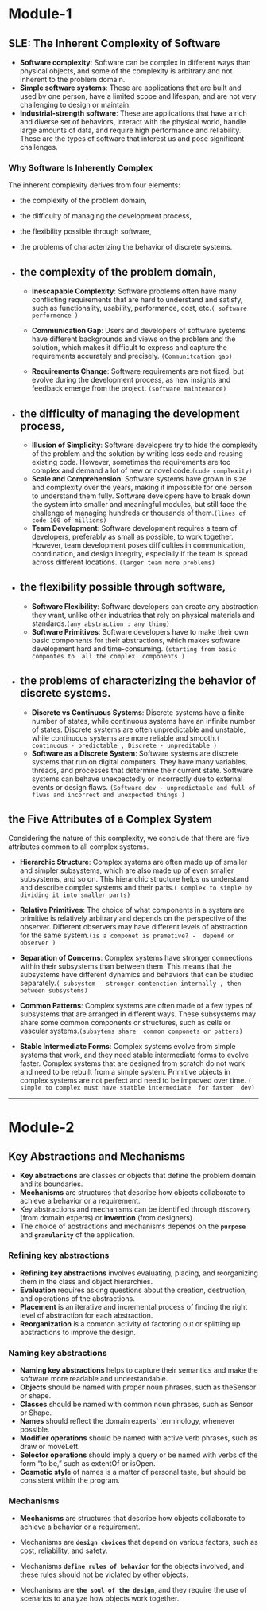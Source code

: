 # Module-1

## SLE: The Inherent Complexity of Software

- **Software complexity**: Software can be complex in different ways than physical objects, and some of the complexity is arbitrary and not inherent to the problem domain.
- **Simple software systems**: These are applications that are built and used by one person, have a limited scope and lifespan, and are not very challenging to design or maintain.
- **Industrial-strength software**: These are applications that have a rich and diverse set of behaviors, interact with the physical world, handle large amounts of data, and require high performance and reliability. These are the types of software that interest us and pose significant challenges.

### Why Software Is Inherently Complex

The inherent complexity derives from four elements:

- the complexity of the problem domain,
- the difficulty of managing the development process,
- the flexibility possible through software,
- the problems of characterizing the behavior of discrete systems.

- ## the complexity of the problem domain,

  - **Inescapable Complexity**: Software problems often have many conflicting requirements that are hard to understand and satisfy, such as functionality, usability, performance, cost, etc.`( software performence )`

  - **Communication Gap**: Users and developers of software systems have different backgrounds and views on the problem and the solution, which makes it difficult to express and capture the requirements accurately and precisely. `(Communitcation gap)`

  - **Requirements Change**: Software requirements are not fixed, but evolve during the development process, as new insights and feedback emerge from the project. `(software maintenance)`

- ## the difficulty of managing the development process,

  - **Illusion of Simplicity**: Software developers try to hide the complexity of the problem and the solution by writing less code and reusing existing code. However, sometimes the requirements are too complex and demand a lot of new or novel code.`(code complexity) `
  - **Scale and Comprehension**: Software systems have grown in size and complexity over the years, making it impossible for one person to understand them fully. Software developers have to break down the system into smaller and meaningful modules, but still face the challenge of managing hundreds or thousands of them.`(lines of code 100 of millions)`
  - **Team Development**: Software development requires a team of developers, preferably as small as possible, to work together. However, team development poses difficulties in communication, coordination, and design integrity, especially if the team is spread across different locations.
    `(larger team more problems)`

- ## the flexibility possible through software,

  - **Software Flexibility**: Software developers can create any abstraction they want, unlike other industries that rely on physical materials and standards.`(any abstraction : any thing)`
  - **Software Primitives**: Software developers have to make their own basic components for their abstractions, which makes software development hard and time-consuming. `(starting from basic  compontes to  all the complex  components )`

- ## the problems of characterizing the behavior of discrete systems.

  - **Discrete vs Continuous Systems**: Discrete systems have a finite number of states, while continuous systems have an infinite number of states. Discrete systems are often unpredictable and unstable, while continuous systems are more reliable and smooth.`( continuous - predictable , Discrete - unpreditable )`
  - **Software as a Discrete System**: Software systems are discrete systems that run on digital computers. They have many variables, threads, and processes that determine their current state. Software systems can behave unexpectedly or incorrectly due to external events or design flaws.
    `(Software dev - unpredictable and full of flwas and incorrect and unexpected things )`

## the Five Attributes of a Complex System

Considering the nature of this complexity, we conclude that there are five
attributes common to all complex systems.

- **Hierarchic Structure**: Complex systems are often made up of smaller and simpler subsystems, which are also made up of even smaller subsystems, and so on. This hierarchic structure helps us understand and describe complex systems and their parts.`( Complex to simple by dividing it into smaller parts)`

- **Relative Primitives**: The choice of what components in a system are primitive is relatively arbitrary and depends on the perspective of the observer. Different observers may have different levels of abstraction for the same system.`(is a componet is premetive? -  depend on observer )`

- **Separation of Concerns**: Complex systems have stronger connections within their subsystems than between them. This means that the subsystems have different dynamics and behaviors that can be studied separately.`( subsystem - stronger contenction internally , then between subsystems)`

- **Common Patterns**: Complex systems are often made of a few types of subsystems that are arranged in different ways. These subsystems may share some common components or structures, such as cells or vascular systems.`(subsytems share  common componets or patters)`

- **Stable Intermediate Forms**: Complex systems evolve from simple systems that work, and they need stable intermediate forms to evolve faster. Complex systems that are designed from scratch do not work and need to be rebuilt from a simple system. Primitive objects in complex systems are not perfect and need to be improved over time. `( simple to complex must have statble intermediate  for faster  dev)`

---

# Module-2

## Key Abstractions and Mechanisms

- **Key abstractions** are classes or objects that define the problem domain and its boundaries.
- **Mechanisms** are structures that describe how objects collaborate to achieve a behavior or a requirement.
- Key abstractions and mechanisms can be identified through `discovery` (from domain experts) or **invention** (from designers).
- The choice of abstractions and mechanisms depends on the **`purpose`** and **`granularity`** of the application.

### Refining key abstractions

- **Refining key abstractions** involves evaluating, placing, and reorganizing them in the class and object hierarchies.
- **Evaluation** requires asking questions about the creation, destruction, and operations of the abstractions.
- **Placement** is an iterative and incremental process of finding the right level of abstraction for each abstraction.
- **Reorganization** is a common activity of factoring out or splitting up abstractions to improve the design.

### Naming key abstractions

- **Naming key abstractions** helps to capture their semantics and make the software more readable and understandable.
- **Objects** should be named with proper noun phrases, such as theSensor or shape.
- **Classes** should be named with common noun phrases, such as Sensor or Shape.
- **Names** should reflect the domain experts' terminology, whenever possible.
- **Modifier operations** should be named with active verb phrases, such as draw or moveLeft.
- **Selector operations** should imply a query or be named with verbs of the form “to be,” such as extentOf or isOpen.
- **Cosmetic style** of names is a matter of personal taste, but should be consistent within the program.

### Mechanisms

- **Mechanisms** are structures that describe how objects collaborate to achieve a behavior or a requirement.

- Mechanisms are **`design choices`** that depend on various factors, such as cost, reliability, and safety.

- Mechanisms **`define rules of behavior`** for the objects involved, and these rules should not be violated by other objects.

- Mechanisms are **`the soul of the design`**, and they require the use of scenarios to analyze how objects work together.
